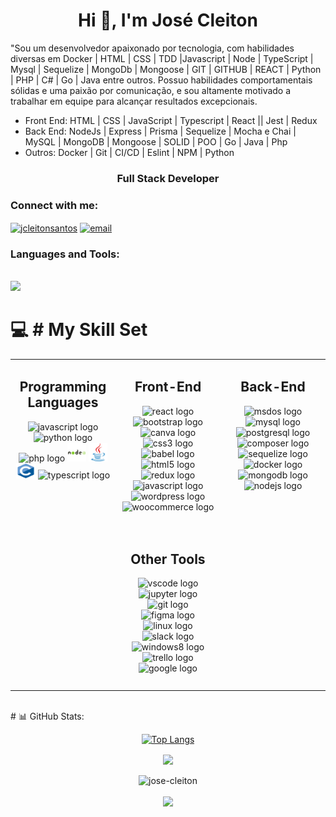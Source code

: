 
  <h1  align="center">Hi 👋, I'm José Cleiton</h1>
  <p>
 "Sou um desenvolvedor apaixonado por tecnologia, com habilidades diversas em Docker | HTML | CSS | TDD |Javascript | Node | TypeScript | Mysql | Sequelize | MongoDb | Mongoose | GIT | GITHUB | REACT | Python | PHP | C# | Go | Java entre outros. Possuo habilidades comportamentais sólidas e uma paixão por comunicação, e sou altamente motivado a trabalhar em equipe para alcançar resultados excepcionais.
 </p>

<ul>
  <li>Front End: HTML | CSS | JavaScript | Typescript | React || Jest | Redux</li>
  <li>Back End: NodeJs | Express | Prisma | Sequelize | Mocha e Chai | MySQL | MongoDB | Mongoose | SOLID | POO | Go | Java | Php</li>
  <li>Outros: Docker | Git | CI/CD | Eslint | NPM | Python</li>
</ul>
  

  <h3 align="center">Full Stack Developer</h3>
</div>

<h3 align="left">Connect with me:</h3>

<div>
  <p align="left">
       <a href="https://linkedin.com/in/jcleitonsantos" target="blank">
       <img align="center" src="https://raw.githubusercontent.com/rahuldkjain/github-profile-readme-generator/master/src/images/icons/Social/linked-in-alt.svg" alt="jcleitonsantos" height="30" width="50" /></a>
<a href="mailto:jose_cleiton@hotmail.com"><img align="center" src="https://img.icons8.com/color/96/000000/gmail.png" alt="email" height="30" width="50" /></a>
  </p>
</div>


<h3 align="left">Languages and Tools:</h3>

  <br/>  
 <img src =https://raw.githubusercontent.com/amandewatnitrr/amandewatnitrr/main/header_.png> 
 </br>
 

</div>

  # 💻 # My Skill Set  
  <table><tr><td valign="top" width="33%">

 <div align="center">
 <h2>Programming Languages</h2>
 <img src="https://cdn.jsdelivr.net/gh/devicons/devicon/icons/javascript/javascript-original.svg" height="24" width="31.2" alt="javascript logo"  />
 <img src="https://cdn.jsdelivr.net/gh/devicons/devicon/icons/python/python-original.svg" height="24" width="31.2" alt="python logo"  />
<img src="https://cdn.jsdelivr.net/gh/devicons/devicon/icons/php/php-original.svg" height="24" width="31.2" alt="php logo"  />
<img src="https://raw.githubusercontent.com/devicons/devicon/master/icons/nodejs/nodejs-original-wordmark.svg" alt="nodejs" width="30" height="30"/>
<img src="https://raw.githubusercontent.com/devicons/devicon/master/icons/java/java-original.svg" alt="java" width="30" height="30"/>
<img src="https://raw.githubusercontent.com/devicons/devicon/master/icons/c/c-original.svg" alt="c" height="24" width="31"/>
<img src="https://cdn.jsdelivr.net/gh/devicons/devicon/icons/typescript/typescript-original.svg" height="24" width="31.2" alt="typescript logo"  />
</div>
  
  
 
  </td><td valign="top" width="33%">
<div align="center">
<h2>Front-End</h2>
  
  
  <div align="center">
  <img src="https://cdn.jsdelivr.net/gh/devicons/devicon/icons/react/react-original.svg" height="24" width="31" alt="react logo"  />
  <img src="https://cdn.jsdelivr.net/gh/devicons/devicon/icons/bootstrap/bootstrap-original.svg" height="24" width="31" alt="bootstrap logo"  />
  <img src="https://cdn.jsdelivr.net/gh/devicons/devicon/icons/canva/canva-original.svg" height="24" width="31" alt="canva logo"  />
  <img src="https://cdn.jsdelivr.net/gh/devicons/devicon/icons/css3/css3-original.svg" height="24" width="31" alt="css3 logo"  />
  <img src="https://cdn.jsdelivr.net/gh/devicons/devicon/icons/babel/babel-original.svg" height="24" width="31" alt="babel logo"  />
  <img src="https://cdn.jsdelivr.net/gh/devicons/devicon/icons/html5/html5-original.svg" height="24" width="31" alt="html5 logo"  />
  <img src="https://cdn.jsdelivr.net/gh/devicons/devicon/icons/redux/redux-original.svg" height="24" width="31" alt="redux logo"  />
  <img src="https://cdn.jsdelivr.net/gh/devicons/devicon/icons/javascript/javascript-original.svg" height="24" width="31" alt="javascript logo"  />
  <img src="https://cdn.jsdelivr.net/gh/devicons/devicon/icons/wordpress/wordpress-original.svg" height="24" width="31" alt="wordpress logo"  />
  <img src="https://cdn.jsdelivr.net/gh/devicons/devicon/icons/woocommerce/woocommerce-original.svg" height="24" width="31" alt="woocommerce logo"  />
</div>


</br>
</br>
<div align="centr">

<h2>Other Tools</h2>

  <img src="https://cdn.jsdelivr.net/gh/devicons/devicon/icons/vscode/vscode-original.svg" height="24" width="31" alt="vscode logo"  />
  <img src="https://cdn.jsdelivr.net/gh/devicons/devicon/icons/jupyter/jupyter-original.svg" height="24" width="31" alt="jupyter logo"  />
  <img src="https://cdn.jsdelivr.net/gh/devicons/devicon/icons/git/git-original.svg" height="24" width="31" alt="git logo"  />
  <img src="https://cdn.jsdelivr.net/gh/devicons/devicon/icons/figma/figma-original.svg" height="24" width="31" alt="figma logo"  />
  <img src="https://cdn.jsdelivr.net/gh/devicons/devicon/icons/linux/linux-original.svg" height="24" width="31" alt="linux logo"  />
  <img src="https://cdn.jsdelivr.net/gh/devicons/devicon/icons/slack/slack-original.svg" height="24" width="31" alt="slack logo"  />
  <img src="https://cdn.jsdelivr.net/gh/devicons/devicon/icons/windows8/windows8-original.svg" height="24" width="31" alt="windows8 logo"  />
  <img src="https://cdn.jsdelivr.net/gh/devicons/devicon/icons/trello/trello-plain.svg" height="24" width="31" alt="trello logo"  />
  <img src="https://cdn.jsdelivr.net/gh/devicons/devicon/icons/google/google-original.svg" height="24" width="31" alt="google logo"  />
</div>

###


###
###
  
  
     
 

</div>

  
  
  </td><td valign="top" width="33%">


<div align="center">
  <h2>Back-End</h2>
  <img src="https://cdn.jsdelivr.net/gh/devicons/devicon/icons/msdos/msdos-original.svg" height="24" width="31" alt="msdos logo"  />
  <img src="https://cdn.jsdelivr.net/gh/devicons/devicon/icons/mysql/mysql-original.svg" height="24" width="31" alt="mysql logo"  />
  <img src="https://cdn.jsdelivr.net/gh/devicons/devicon/icons/postgresql/postgresql-original.svg" height="24" width="31" alt="postgresql logo"  />
  <img src="https://cdn.jsdelivr.net/gh/devicons/devicon/icons/composer/composer-original.svg" height="24" width="31" alt="composer logo"  />
  <img src="https://cdn.jsdelivr.net/gh/devicons/devicon/icons/sequelize/sequelize-original.svg" height="24" width="31" alt="sequelize logo"  />
  <img src="https://cdn.jsdelivr.net/gh/devicons/devicon/icons/docker/docker-original.svg" height="24" width="31" alt="docker logo"  />
  <img src="https://cdn.jsdelivr.net/gh/devicons/devicon/icons/mongodb/mongodb-original.svg" height="24" width="31" alt="mongodb logo"  />
  <img src="https://cdn.jsdelivr.net/gh/devicons/devicon/icons/nodejs/nodejs-original.svg" height="24" width="31" alt="nodejs logo"  />
</div>

###
  
  
  
  
  
  </td></tr></table>  
  
 

    
  
  <br/>  
  
<section>
# 📊 GitHub Stats:

<div align="center">

[![Top Langs](https://github-readme-stats.vercel.app/api/top-langs/?username=jose-cleiton&layout=compact&theme=radical)](https://github.com/anuraghazra/github-readme-stats)

</div>




  <div align="center"><img src="https://github-readme-stats.vercel.app/api?username=jose-cleiton&show_icons=true&count_private=true&hide_border=true&theme=radical" align="center" />
  
  </div> 
</br>
   <div align="center">
    <img  src="https://github-readme-streak-stats.herokuapp.com/?user=jose-cleiton&theme=radical" alt="jose-cleiton" />
  </div>
</br>

<div align="center">
 <img  src="https://github-profile-summary-cards.vercel.app/api/cards/profile-details?username=jose-cleiton&=dracula&theme=radical" />
    </span></a>

</div>  
</section>
   



###









